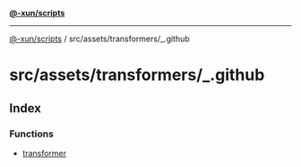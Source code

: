 [**@-xun/scripts**](../../../../README.md)

***

[@-xun/scripts](../../../../README.md) / src/assets/transformers/\_.github

# src/assets/transformers/\_.github

## Index

### Functions

- [transformer](functions/transformer.md)
